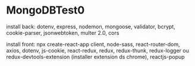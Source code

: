 # MongoDBTest0


install back: dotenv, express, nodemon, mongoose, validator, bcrypt, cookie-parser, jsonwebtoken, multer 2.0, cors

install front: npx create-react-app client, node-sass, react-router-dom, axios, dotenv, js-cookie, react-redux, redux, redux-thunk, redux-logger ou redux-devtools-extension (installer extension ds chrome), reactjs-popup

<!-- login: filsdesagesfarouches@gmail.com TestTest22 -->
